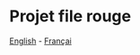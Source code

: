 # Projet file rouge

[English](https://cyclops789.github.io/solicode-project-file-rouge/en) - [Françai](https://cyclops789.github.io/solicode-project-file-rouge/fr)